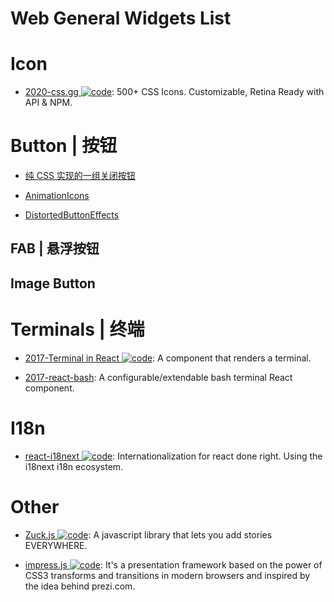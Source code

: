 # Web General Widgets List

# Icon

- [2020-css.gg ![code](https://shorturl.at/dlxyK)](https://github.com/astrit/css.gg): 500+ CSS Icons. Customizable, Retina Ready with API & NPM.

# Button | 按钮

- [纯 CSS 实现的一组关闭按钮](http://www.html5tricks.com/demo/css3-close-button/index.html)

- [AnimationIcons](http://tympanus.net/codrops/2016/02/23/icon-animations-powered-by-mo-js/)

- [DistortedButtonEffects](http://tympanus.net/Development/DistortedButtonEffects/)

## FAB | 悬浮按钮

## Image Button

# Terminals | 终端

- [2017-Terminal in React ![code](https://shorturl.at/dlxyK)](https://github.com/nitin42/terminal-in-react): A component that renders a terminal.

- [2017-react-bash](https://github.com/zackargyle/react-bash): A configurable/extendable bash terminal React component.

# I18n

- [react-i18next ![code](https://shorturl.at/dlxyK)](https://github.com/i18next/react-i18next): Internationalization for react done right. Using the i18next i18n ecosystem.

# Other

- [Zuck.js ![code](https://shorturl.at/dlxyK)](https://github.com/ramon82/zuck.js): A javascript library that lets you add stories EVERYWHERE.

- [impress.js ![code](https://shorturl.at/dlxyK)](https://github.com/impress/impress.js/): It's a presentation framework based on the power of CSS3 transforms and transitions in modern browsers and inspired by the idea behind prezi.com.
